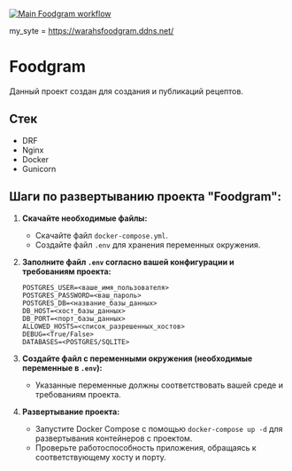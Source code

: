 [![Main Foodgram workflow](https://github.com/wArahh/foodgram-project-react/actions/workflows/main.yml/badge.svg?branch=main)](https://github.com/wArahh/kittygram_final/actions/workflows/main.yml)

my_syte = https://warahsfoodgram.ddns.net/

# Foodgram
Данный проект создан для создания и публикаций рецептов.

## Стек
- DRF
- Nginx
- Docker
- Gunicorn

## Шаги по развертыванию проекта "Foodgram":

1. **Скачайте необходимые файлы:**
   - Скачайте файл `docker-compose.yml`.
   - Создайте файл `.env` для хранения переменных окружения.

2. **Заполните файл `.env` согласно вашей конфигурации и требованиям проекта:**
   ```plaintext
   POSTGRES_USER=<ваше_имя_пользователя>
   POSTGRES_PASSWORD=<ваш_пароль>
   POSTGRES_DB=<название_базы_данных>
   DB_HOST=<хост_базы_данных>
   DB_PORT=<порт_базы_данных>
   ALLOWED_HOSTS=<список_разрешенных_хостов>
   DEBUG=<True/False>
   DATABASES=<POSTGRES/SQLITE>
   ```

3. **Создайте файл с переменными окружения (необходимые переменные в `.env`):**
   - Указанные переменные должны соответствовать вашей среде и требованиям проекта.

4. **Развертывание проекта:**
   - Запустите Docker Compose с помощью `docker-compose up -d` для развертывания контейнеров с проектом.
   - Проверьте работоспособность приложения, обращаясь к соответствующему хосту и порту.


